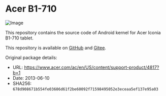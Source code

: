 # Acer B1-710

![Image](https://global-download.acer.com/Image/ModelPictures/Tablet/B1-710.png)

This repository contains the source code of Android kernel for Acer Iconia B1-710 tablet.

This repository is available on [GitHub](https://github.com/arzam16/android_kernel_acer_b1_710) and [Gitee](https://gitee.com/arzamas-16/android_kernel_acer_b1_710).

Original package details:

* URL: https://www.acer.com/ac/en/US/content/support-product/4817?b=1
* Date: 2013-06-10
* SHA256: `678d908671b554fe03606d61f2be60092f71598495052e3eceaa5ef137e95a03`